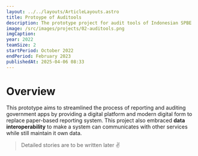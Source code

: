 ```yaml
---
layout: ../../layouts/ArticleLayouts.astro
title: Protoype of Auditools
description: The prototype project for audit tools of Indonesian SPBE
image: /src/images/projects/02-auditools.png
imgCaption:
year: 2022
teamSize: 2
startPeriod: October 2022
endPeriod: February 2023
publishedAt: 2025-04-06 08:33
---
```


# Overview

This prototype aims to streamlined the process of reporting and auditing government apps by providing a digital platform and modern digital form to replace paper-based reporting system. This project also embraced **data interoperability** to make a system can communicates with other services while still maintain it own data.

> Detailed stories are to be written later ✌
